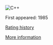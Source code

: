 ![C++](https://www.tiobe.com/wp-content/themes/tiobe/tiobe-index/images/C__.png)

First appeared: 1985

[Rating history](https://www.tiobe.com/tiobe-index/cplusplus/)

[More information](https://en.wikipedia.org/wiki/C%2B%2B)

